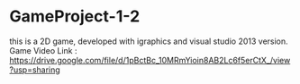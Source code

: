 # GameProject-1-2
this is a 2D game, developed with igraphics and visual studio 2013 version.
Game Video Link : https://drive.google.com/file/d/1pBctBc_10MRmYioin8AB2Lc6f5erCtX_/view?usp=sharing
